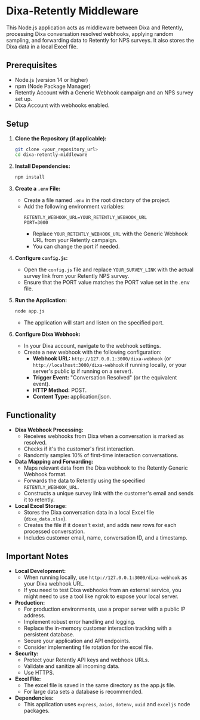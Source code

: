 # Dixa-Retently Middleware

This Node.js application acts as middleware between Dixa and Retently, processing Dixa conversation resolved webhooks, applying random sampling, and forwarding data to Retently for NPS surveys. It also stores the Dixa data in a local Excel file.

## Prerequisites

* Node.js (version 14 or higher)
* npm (Node Package Manager)
* Retently Account with a Generic Webhook campaign and an NPS survey set up.
* Dixa Account with webhooks enabled.

## Setup

1.  **Clone the Repository (if applicable):**
    ```bash
    git clone <your_repository_url>
    cd dixa-retently-middleware
    ```

2.  **Install Dependencies:**
    ```bash
    npm install
    ```

3.  **Create a `.env` File:**
    * Create a file named `.env` in the root directory of the project.
    * Add the following environment variables:
        ```
        RETENTLY_WEBHOOK_URL=YOUR_RETENTLY_WEBHOOK_URL
        PORT=3000
        ```
        * Replace `YOUR_RETENTLY_WEBHOOK_URL` with the Generic Webhook URL from your Retently campaign.
        * You can change the port if needed.

4.  **Configure `config.js`:**
    * Open the `config.js` file and replace `YOUR_SURVEY_LINK` with the actual survey link from your Retently NPS survey.
    * Ensure that the PORT value matches the PORT value set in the .env file.

5.  **Run the Application:**
    ```bash
    node app.js
    ```
    * The application will start and listen on the specified port.

6.  **Configure Dixa Webhook:**
    * In your Dixa account, navigate to the webhook settings.
    * Create a new webhook with the following configuration:
        * **Webhook URL:** `http://127.0.0.1:3000/dixa-webhook` (or `http://localhost:3000/dixa-webhook` if running locally, or your server's public ip if running on a server).
        * **Trigger Event:** "Conversation Resolved" (or the equivalent event).
        * **HTTP Method:** POST.
        * **Content Type:** application/json.

## Functionality

* **Dixa Webhook Processing:**
    * Receives webhooks from Dixa when a conversation is marked as resolved.
    * Checks if it's the customer's first interaction.
    * Randomly samples 10% of first-time interaction conversations.
* **Data Mapping and Forwarding:**
    * Maps relevant data from the Dixa webhook to the Retently Generic Webhook format.
    * Forwards the data to Retently using the specified `RETENTLY_WEBHOOK_URL`.
    * Constructs a unique survey link with the customer's email and sends it to retently.
* **Local Excel Storage:**
    * Stores the Dixa conversation data in a local Excel file (`dixa_data.xlsx`).
    * Creates the file if it doesn't exist, and adds new rows for each processed conversation.
    * Includes customer email, name, conversation ID, and a timestamp.

## Important Notes

* **Local Development:**
    * When running locally, use `http://127.0.0.1:3000/dixa-webhook` as your Dixa webhook URL.
    * If you need to test Dixa webhooks from an external service, you might need to use a tool like ngrok to expose your local server.
* **Production:**
    * For production environments, use a proper server with a public IP address.
    * Implement robust error handling and logging.
    * Replace the in-memory customer interaction tracking with a persistent database.
    * Secure your application and API endpoints.
    * Consider implementing file rotation for the excel file.
* **Security:**
    * Protect your Retently API keys and webhook URLs.
    * Validate and sanitize all incoming data.
    * Use HTTPS.
* **Excel File:**
    * The excel file is saved in the same directory as the app.js file.
    * For large data sets a database is recommended.
* **Dependencies:**
    * This application uses `express`, `axios`, `dotenv`, `uuid` and `exceljs` node packages.